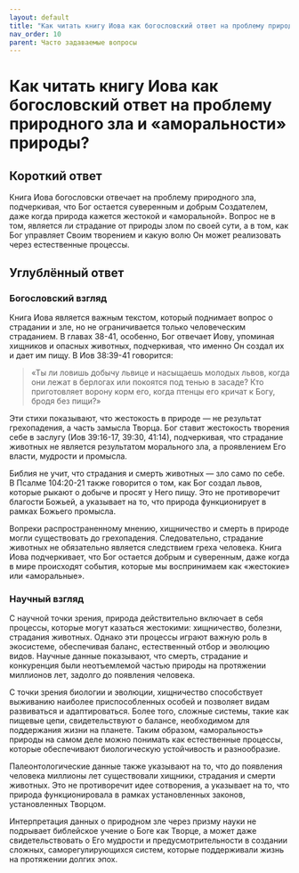 ```yaml
---
layout: default
title: "Как читать книгу Иова как богословский ответ на проблему природного зла и «аморальности» природы?"
nav_order: 10
parent: Часто задаваемые вопросы
---
```


# Как читать книгу Иова как богословский ответ на проблему природного зла и «аморальности» природы?

## Короткий ответ

Книга Иова богословски отвечает на проблему природного зла, подчеркивая, что Бог остается суверенным и добрым Создателем, даже когда природа кажется жестокой и «аморальной». Вопрос не в том, является ли страдание от природы злом по своей сути, а в том, как Бог управляет Своим творением и какую волю Он может реализовать через естественные процессы.

## Углублённый ответ

### Богословский взгляд

Книга Иова является важным текстом, который поднимает вопрос о страдании и зле, но не ограничивается только человеческим страданием. В главах 38-41, особенно, Бог отвечает Иову, упоминая хищников и опасных животных, подчеркивая, что именно Он создал их и дает им пищу. В Иов 38:39-41 говорится:

> «Ты ли ловишь добычу львице и насыщаешь молодых львов, когда они лежат в берлогах или покоятся под тенью в засаде? Кто приготовляет ворону корм его, когда птенцы его кричат к Богу, бродя без пищи?»

Эти стихи показывают, что жестокость в природе — не результат грехопадения, а часть замысла Творца. Бог ставит жестокость творения себе в заслугу (Иов 39:16-17, 39:30, 41:14), подчеркивая, что страдание животных не является результатом морального зла, а проявлением Его власти, мудрости и промысла.

Библия не учит, что страдания и смерть животных — зло само по себе. В Псалме 104:20-21 также говорится о том, как Бог создал львов, которые рыкают о добыче и просят у Него пищу. Это не противоречит благости Божьей, а указывает на то, что природа функционирует в рамках Божьего промысла.

Вопреки распространенному мнению, хищничество и смерть в природе могли существовать до грехопадения. Следовательно, страдание животных не обязательно является следствием греха человека. Книга Иова подчеркивает, что Бог остается добрым и суверенным, даже когда в мире происходят события, которые мы воспринимаем как «жестокие» или «аморальные».

### Научный взгляд

С научной точки зрения, природа действительно включает в себя процессы, которые могут казаться жестокими: хищничество, болезни, страдания животных. Однако эти процессы играют важную роль в экосистеме, обеспечивая баланс, естественный отбор и эволюцию видов. Научные данные показывают, что смерть, страдание и конкуренция были неотъемлемой частью природы на протяжении миллионов лет, задолго до появления человека.

С точки зрения биологии и эволюции, хищничество способствует выживанию наиболее приспособленных особей и позволяет видам развиваться и адаптироваться. Более того, сложные системы, такие как пищевые цепи, свидетельствуют о балансе, необходимом для поддержания жизни на планете. Таким образом, «аморальность» природы на самом деле можно понимать как естественные процессы, которые обеспечивают биологическую устойчивость и разнообразие.

Палеонтологические данные также указывают на то, что до появления человека миллионы лет существовали хищники, страдания и смерти животных. Это не противоречит идее сотворения, а указывает на то, что природа функционировала в рамках установленных законов, установленных Творцом.

Интерпретация данных о природном зле через призму науки не подрывает библейское учение о Боге как Творце, а может даже свидетельствовать о Его мудрости и предусмотрительности в создании сложных, саморегулирующихся систем, которые поддерживали жизнь на протяжении долгих эпох.